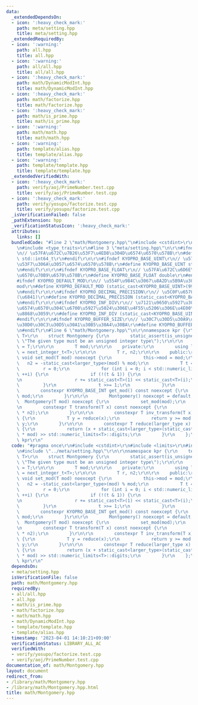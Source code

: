 ```yaml
---
data:
  _extendedDependsOn:
  - icon: ':heavy_check_mark:'
    path: meta/setting.hpp
    title: meta/setting.hpp
  _extendedRequiredBy:
  - icon: ':warning:'
    path: all.hpp
    title: all.hpp
  - icon: ':warning:'
    path: all/all.hpp
    title: all/all.hpp
  - icon: ':heavy_check_mark:'
    path: math/DynamicModInt.hpp
    title: math/DynamicModInt.hpp
  - icon: ':heavy_check_mark:'
    path: math/factorize.hpp
    title: math/factorize.hpp
  - icon: ':heavy_check_mark:'
    path: math/is_prime.hpp
    title: math/is_prime.hpp
  - icon: ':warning:'
    path: math/math.hpp
    title: math/math.hpp
  - icon: ':warning:'
    path: template/alias.hpp
    title: template/alias.hpp
  - icon: ':warning:'
    path: template/template.hpp
    title: template/template.hpp
  _extendedVerifiedWith:
  - icon: ':heavy_check_mark:'
    path: verify/aoj/PrimeNumber.test.cpp
    title: verify/aoj/PrimeNumber.test.cpp
  - icon: ':heavy_check_mark:'
    path: verify/yosupo/factorize.test.cpp
    title: verify/yosupo/factorize.test.cpp
  _isVerificationFailed: false
  _pathExtension: hpp
  _verificationStatusIcon: ':heavy_check_mark:'
  attributes:
    links: []
  bundledCode: "#line 2 \"math/Montgomery.hpp\"\n#include <cstdint>\r\n#include <limits>\r\
    \n#include <type_traits>\r\n#line 3 \"meta/setting.hpp\"\n\r\n#ifndef KYOPRO_BASE_INT\r\
    \n// \u57FA\u672C\u7B26\u53F7\u4ED8\u304D\u6574\u6570\u578B\r\n#define KYOPRO_BASE_INT\
    \ std::int64_t\r\n#endif\r\n\r\n#ifndef KYOPRO_BASE_UINT\r\n// \u57FA\u672C\u7B26\
    \u53F7\u306A\u3057\u6574\u6570\u578B\r\n#define KYOPRO_BASE_UINT std::uint64_t\r\
    \n#endif\r\n\r\n#ifndef KYOPRO_BASE_FLOAT\r\n// \u57FA\u672C\u6D6E\u52D5\u5C0F\
    \u6570\u70B9\u6570\u578B\r\n#define KYOPRO_BASE_FLOAT double\r\n#endif\r\n\r\n\
    #ifndef KYOPRO_DEFAULT_MOD\r\n// \u554F\u984C\u3067\u8A2D\u5B9A\u3055\u308C\u305F\
    mod\r\n#define KYOPRO_DEFAULT_MOD (static_cast<KYOPRO_BASE_UINT>(998244353))\r\
    \n#endif\r\n\r\n#ifndef KYOPRO_DECIMAL_PRECISION\r\n// \u5C0F\u6570\u7CBE\u5EA6\
    (\u6841)\r\n#define KYOPRO_DECIMAL_PRECISION (static_cast<KYOPRO_BASE_UINT>(12))\r\
    \n#endif\r\n\r\n#ifndef KYOPRO_INF_DIV\r\n// \u7121\u9650\u5927\u3092\u8868\u3059\
    \u6574\u6570\u304C\u6700\u5927\u5024\u306E\u4F55\u5206\u306E\u4E00\u304B\u3092\
    \u8868\u3059\r\n#define KYOPRO_INF_DIV (static_cast<KYOPRO_BASE_UINT>(3))\r\n\
    #endif\r\n\r\n#ifndef KYOPRO_BUFFER_SIZE\r\n// \u30C7\u30D5\u30A9\u30EB\u30C8\u306E\
    \u30D0\u30C3\u30D5\u30A1\u30B5\u30A4\u30BA\r\n#define KYOPRO_BUFFER_SIZE (static_cast<KYOPRO_BASE_UINT>(2048))\r\
    \n#endif\r\n#line 6 \"math/Montgomery.hpp\"\n\r\nnamespace kpr {\r\n    template<class\
    \ T>\r\n    struct Montgomery {\r\n        static_assert(is_unsigned_integer_v<T>,\
    \ \"The given type must be an unsigned integer type\");\r\n\r\n        using value_type\
    \ = T;\r\n\r\n        T mod;\r\n\r\n    private:\r\n        using larger_type\
    \ = next_integer_t<T>;\r\n\r\n        T r, n2;\r\n\r\n    public:\r\n        constexpr\
    \ void set_mod(T mod) noexcept {\r\n            this->mod = mod;\r\n         \
    \   n2 = -static_cast<larger_type>(mod) % mod;\r\n            T t = 0;\r\n   \
    \         r = 0;\r\n            for (int i = 0; i < std::numeric_limits<T>::digits;\
    \ ++i) {\r\n                if (!(t & 1)) {\r\n                    t += mod;\r\
    \n                    r += static_cast<T>(1) << static_cast<T>(i);\r\n       \
    \         }\r\n                t >>= 1;\r\n            }\r\n        }\r\n\r\n\
    \        constexpr KYOPRO_BASE_INT get_mod() const noexcept {\r\n            return\
    \ mod;\r\n        }\r\n\r\n        Montgomery() noexcept = default;\r\n      \
    \  Montgomery(T mod) noexcept {\r\n            set_mod(mod);\r\n        }\r\n\r\
    \n        constexpr T transform(T x) const noexcept {\r\n            return reduce(static_cast<larger_type>(x)\
    \ * n2);\r\n        }\r\n\r\n        constexpr T inv_transform(T x) const noexcept\
    \ {\r\n            T y = reduce(x);\r\n            return y >= mod ? y - mod :\
    \ y;\r\n        }\r\n\r\n        constexpr T reduce(larger_type x) const noexcept\
    \ {\r\n            return (x + static_cast<larger_type>(static_cast<T>(x) * r)\
    \ * mod) >> std::numeric_limits<T>::digits;\r\n        }\r\n    };\r\n} // namespace\
    \ kpr\r\n"
  code: "#pragma once\r\n#include <cstdint>\r\n#include <limits>\r\n#include <type_traits>\r\
    \n#include \"../meta/setting.hpp\"\r\n\r\nnamespace kpr {\r\n    template<class\
    \ T>\r\n    struct Montgomery {\r\n        static_assert(is_unsigned_integer_v<T>,\
    \ \"The given type must be an unsigned integer type\");\r\n\r\n        using value_type\
    \ = T;\r\n\r\n        T mod;\r\n\r\n    private:\r\n        using larger_type\
    \ = next_integer_t<T>;\r\n\r\n        T r, n2;\r\n\r\n    public:\r\n        constexpr\
    \ void set_mod(T mod) noexcept {\r\n            this->mod = mod;\r\n         \
    \   n2 = -static_cast<larger_type>(mod) % mod;\r\n            T t = 0;\r\n   \
    \         r = 0;\r\n            for (int i = 0; i < std::numeric_limits<T>::digits;\
    \ ++i) {\r\n                if (!(t & 1)) {\r\n                    t += mod;\r\
    \n                    r += static_cast<T>(1) << static_cast<T>(i);\r\n       \
    \         }\r\n                t >>= 1;\r\n            }\r\n        }\r\n\r\n\
    \        constexpr KYOPRO_BASE_INT get_mod() const noexcept {\r\n            return\
    \ mod;\r\n        }\r\n\r\n        Montgomery() noexcept = default;\r\n      \
    \  Montgomery(T mod) noexcept {\r\n            set_mod(mod);\r\n        }\r\n\r\
    \n        constexpr T transform(T x) const noexcept {\r\n            return reduce(static_cast<larger_type>(x)\
    \ * n2);\r\n        }\r\n\r\n        constexpr T inv_transform(T x) const noexcept\
    \ {\r\n            T y = reduce(x);\r\n            return y >= mod ? y - mod :\
    \ y;\r\n        }\r\n\r\n        constexpr T reduce(larger_type x) const noexcept\
    \ {\r\n            return (x + static_cast<larger_type>(static_cast<T>(x) * r)\
    \ * mod) >> std::numeric_limits<T>::digits;\r\n        }\r\n    };\r\n} // namespace\
    \ kpr\r\n"
  dependsOn:
  - meta/setting.hpp
  isVerificationFile: false
  path: math/Montgomery.hpp
  requiredBy:
  - all/all.hpp
  - all.hpp
  - math/is_prime.hpp
  - math/factorize.hpp
  - math/math.hpp
  - math/DynamicModInt.hpp
  - template/template.hpp
  - template/alias.hpp
  timestamp: '2023-04-01 14:10:21+09:00'
  verificationStatus: LIBRARY_ALL_AC
  verifiedWith:
  - verify/yosupo/factorize.test.cpp
  - verify/aoj/PrimeNumber.test.cpp
documentation_of: math/Montgomery.hpp
layout: document
redirect_from:
- /library/math/Montgomery.hpp
- /library/math/Montgomery.hpp.html
title: math/Montgomery.hpp
---
```

